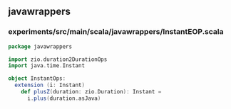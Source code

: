 ## javawrappers

 

### experiments/src/main/scala/javawrappers/InstantEOP.scala
```scala
package javawrappers

import zio.duration2DurationOps
import java.time.Instant

object InstantOps:
  extension (i: Instant)
    def plusZ(duration: zio.Duration): Instant =
      i.plus(duration.asJava)

```

